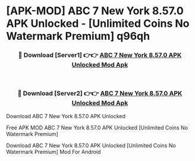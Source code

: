 # [APK-MOD] ABC 7 New York 8.57.0 APK Unlocked - [Unlimited Coins No Watermark Premium] q96qh



<div align="center">
<h3>🔴 Download [Server1] 👉👉 <a href="https://momento.my/?title=ABC_7_New_York_8.57.0_APK_Unlocked">ABC 7 New York 8.57.0 APK Unlocked Mod Apk</a></h3><br>

<h3>🔴 Download [Server2] 👉👉 <a href="https://momento.my/?title=ABC_7_New_York_8.57.0_APK_Unlocked">ABC 7 New York 8.57.0 APK Unlocked Mod Apk</a></h3>
</div>



Download ABC 7 New York 8.57.0 APK Unlocked 

Free APK MOD ABC 7 New York 8.57.0 APK Unlocked [Unlimited Coins No Watermark Premium]

Download ABC 7 New York 8.57.0 APK Unlocked [Unlimited Coins No Watermark Premium] Mod For Android
